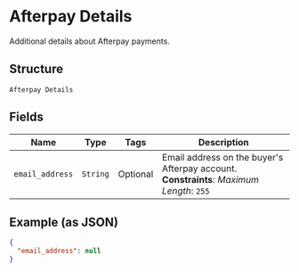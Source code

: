 
# Afterpay Details

Additional details about Afterpay payments.

## Structure

`Afterpay Details`

## Fields

| Name | Type | Tags | Description |
|  --- | --- | --- | --- |
| `email_address` | `String` | Optional | Email address on the buyer's Afterpay account.<br>**Constraints**: *Maximum Length*: `255` |

## Example (as JSON)

```json
{
  "email_address": null
}
```

